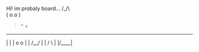 Hi! im probaly board...
/_/\  
( o.o ) 
 > ^ <
______
|       |
|  o   o  |
|  /__/  |
| /   \ |
|/____\|
  ~~~~^~~~
